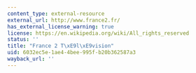 ```yaml
---
content_type: external-resource
external_url: http://www.france2.fr/
has_external_license_warning: true
license: https://en.wikipedia.org/wiki/All_rights_reserved
status: ''
title: "France 2 T\xE9l\xE9vision"
uid: 6032ec5e-1ae4-4bee-995f-b20b362587a3
wayback_url: ''
---
```

